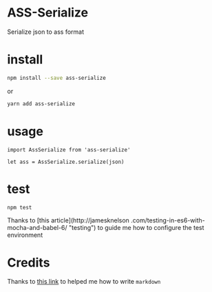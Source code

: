 ASS-Serialize
=============

Serialize json to ass format

# install
```bash
npm install --save ass-serialize
```
or 
```bash
yarn add ass-serialize
```

# usage
```ecmascript 6
import AssSerialize from 'ass-serialize'

let ass = AssSerialize.serialize(json)
```


# test
```
npm test
```
Thanks to [this article](http://jamesknelson
.com/testing-in-es6-with-mocha-and-babel-6/ "testing") to guide me how to 
configure the
 test environment

# Credits
Thanks to [this link](https://daringfireball.net/projects/markdown/syntax) to
 helped me how to write `markdown`
